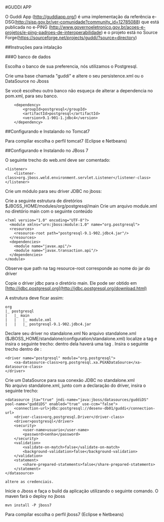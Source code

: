 <script>
  (function(i,s,o,g,r,a,m){i['GoogleAnalyticsObject']=r;i[r]=i[r]||function(){
  (i[r].q=i[r].q||[]).push(arguments)},i[r].l=1*new Date();a=s.createElement(o),
  m=s.getElementsByTagName(o)[0];a.async=1;a.src=g;m.parentNode.insertBefore(a,m)
  })(window,document,'script','//www.google-analytics.com/analytics.js','ga');

  ga('create', 'UA-42108725-2', 'sourceforge.net');
  ga('send', 'pageview');

</script>

#GUDDI APP
 
 O Guddi App (http://guddiapp.org/) é uma implementação da 
 referência e-DSG(http://sisp.gov.br/ver-comunidade?community_id=12785088)
 que está publicada no e-PING (http://www.governoeletronico.gov.br/acoes-e-projetos/e-ping-padroes-de-interoperabilidade)
 e o projeto está no Source Forge(https://sourceforge.net/projects/guddi/?source=directory)
 

##Instruções para intalação

###O banco de dados

Escolha o banco de sua preferencia, nós utilizamos o Postgresql.

Crie uma base chamada "guddi" e altere o seu persistence.xml ou o DataSource no Jboss

Se você escolheu outro banco não esqueça de alterar a dependencia 
no pom.xml, para seu banco.

        <dependency>
            <groupId>postgresql</groupId>
            <artifactId>postgresql</artifactId>
            <version>9.1-901-1.jdbc4</version>
        </dependency> 


##Configurando e Instalando no Tomcat7

Para compilar escolha o perfil tomcat7 (Eclipse e Netbeans)

##Configurando e Instalando no JBoss 7 

O seguinte trecho do web.xml deve ser comentado:
    
    <listener>
        <listener-class>org.jboss.weld.environment.servlet.Listener</listener-class>
    </listener>
    
Crie um módulo para seu driver JDBC no jboss:

 Crie a seguinte estrutura de diretórios $JBOSS_HOME/modules/org/postgresql/main
 Crie um arquivo module.xml no diretório main com o seguinte conteúdo
		
	<?xml version="1.0" encoding="UTF-8"?>
	  <module xmlns="urn:jboss:module:1.0" name="org.postgresql">
	  <resources>
	    <resource-root path="postgresql-9.1-902.jdbc4.jar"/>
	  </resources>
	  <dependencies>
	    <module name="javax.api"/>
	    <module name="javax.transaction.api"/>
	  </dependencies>
	</module>
		
Observe que path na tag resource-root corresponde ao nome do jar do driver
		
Copie o driver jdbc para o diretório main. Ele pode ser obtido em [http://jdbc.postgresql.org](http://jdbc.postgresql.org/download.html)
	
A estrutura deve ficar assim:

	org
	|_ postgresql
	|   |_ main
	|   |   |_ module.xml
	|   |   |_ postgresql-9.1-902.jdbc4.jar
	
Declare seu driver no standalone.xml
	No arquivo standalone.xml ($JBOSS_HOME/standalone/configuration/standalone.xml) localize a tag <drivers> e insira o seguinte trecho:
			dentro dela haverá uma tag  <datasources>. Insira o seguinte trecho dentro de <datasources>:
	
    <driver name="postgresql" module="org.postgresql">
        <xa-datasource-class>org.postgresql.xa.PGXADataSource</xa-datasource-class>
    </driver>
	
Crie um DataSource para sua conexão JDBC no standalone.xml  
	No arquivo standalone.xml, junto com a declaração do driver, insira o seguinte trecho:
	
	<datasource jta="true" jndi-name="java:jboss/datasources/guddiDS" pool-name="guddiDS" enabled="true" use-ccm="false">
        <connection-url>jdbc:postgresql://desenv-db01/guddi</connection-url>
        <driver-class>org.postgresql.Driver</driver-class>
        <driver>postgresql</driver>
        <security>
            <user-name>usuario</user-name>
            <password>senha</password>
        </security>
        <validation>
            <validate-on-match>false</validate-on-match>
            <background-validation>false</background-validation>
        </validation>
        <statement>
            <share-prepared-statements>false</share-prepared-statements>
        </statement>
    </datasource>
	
	altere as credenciais.


Inicie o Jboss e faça o build da aplicação utilizando o seguinte comando. O maven fará o deploy no jboss 
	
	mvn install	-P jboss7
		

Para compilar escolha o perfil jboss7 (Eclipse e Netbeans)

